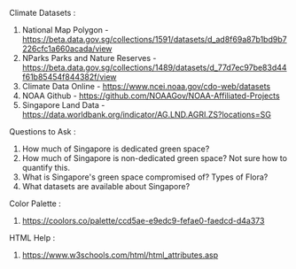 Climate Datasets :
1. National Map Polygon - https://beta.data.gov.sg/collections/1591/datasets/d_ad8f69a87b1bd9b7226cfc1a660acada/view
2. NParks Parks and Nature Reserves - https://beta.data.gov.sg/collections/1489/datasets/d_77d7ec97be83d44f61b85454f844382f/view
3. Climate Data Online - https://www.ncei.noaa.gov/cdo-web/datasets
4. NOAA Github - https://github.com/NOAAGov/NOAA-Affiliated-Projects
5. Singapore Land Data - https://data.worldbank.org/indicator/AG.LND.AGRI.ZS?locations=SG

Questions to Ask : 
1. How much of Singapore is dedicated green space?
2. How much of Singapore is non-dedicated green space? Not sure how to quantify this.
3. What is Singapore's green space compromised of? Types of Flora?
4. What datasets are available about Singapore?

Color Palette : 
1. https://coolors.co/palette/ccd5ae-e9edc9-fefae0-faedcd-d4a373

HTML Help : 
1. https://www.w3schools.com/html/html_attributes.asp
